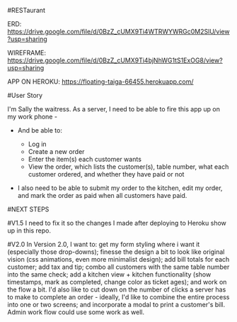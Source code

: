 #RESTaurant

ERD: https://drive.google.com/file/d/0BzZ_cUMX9Ti4WTRWYWRGc0M2SlU/view?usp=sharing

WIREFRAME: https://drive.google.com/file/d/0BzZ_cUMX9Ti4bjNhWG1tS1ExOG8/view?usp=sharing

APP ON HEROKU: https://floating-taiga-66455.herokuapp.com/

#User Story

I'm Sally the waitress. As a server, I need to be able to fire this app up on my work phone -
  - And be able to:
      - Log in
      - Create a new order
      - Enter the item(s) each customer wants
      - View the order, which lists the customer(s), table number, what each customer ordered, and whether they have paid or not

  - I also need to be able to submit my order to the kitchen, edit my order, and mark the order as paid when all customers have paid. 
  
#NEXT STEPS

#V1.5
  I need to fix it so the changes I made after deploying to Heroku show up in this repo. 

#V2.0
  In Version 2.0, I want to: get my form styling where i want it (especially those drop-downs); finesse the design a bit to look like original vision (css animations, even more minimalist design); add bill totals for each customer; add tax and tip; combo all customers with the same table number into the same check; add a kitchen view + kitchen functionality (show timestamps, mark as completed, change color as ticket ages); and work on the flow a bit. I'd also like to cut down on the number of clicks a server has to make to complete an order - ideally, I'd like to combine the entire process into one or two screens; and incorporate a modal to print a customer's bill. Admin work flow could use some work as well. 

    
